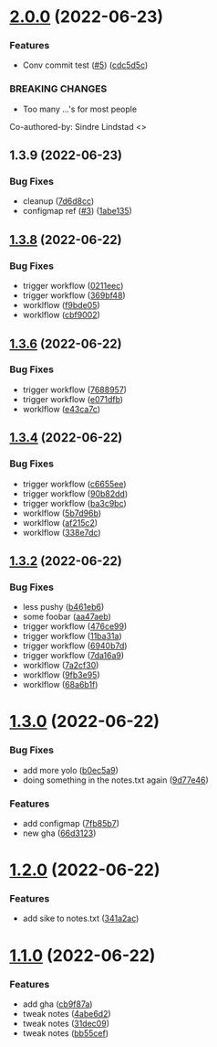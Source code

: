 # [2.0.0](https://github.com/entur/poc-plattform/compare/sausage-dispenser-1.3.9...sausage-dispenser-2.0.0) (2022-06-23)


### Features

* Conv commit test ([#5](https://github.com/entur/poc-plattform/issues/5)) ([cdc5d5c](https://github.com/entur/poc-plattform/commit/cdc5d5ce2b7adff9b66f5b61df5fa664fe036383))


### BREAKING CHANGES

* Too many ...'s for most people

Co-authored-by: Sindre Lindstad <>



## 1.3.9 (2022-06-23)


### Bug Fixes

* cleanup ([7d6d8cc](https://github.com/entur/poc-plattform/commit/7d6d8cc6cbeb8b917c823706360549c8b7be8dd4))
* configmap ref ([#3](https://github.com/entur/poc-plattform/issues/3)) ([1abe135](https://github.com/entur/poc-plattform/commit/1abe135985849fbf83d7bdb1ee04d3538a74c9d3))



## [1.3.8](https://github.com/entur/poc-plattform/compare/sausage-dispenser-1.3.6...sausage-dispenser-1.3.8) (2022-06-22)


### Bug Fixes

* trigger workflow ([0211eec](https://github.com/entur/poc-plattform/commit/0211eec65044d7c46f1577c12319f5067a8c5f67))
* trigger workflow ([369bf48](https://github.com/entur/poc-plattform/commit/369bf48e4432204c7ba52112d177296ee356769b))
* worklflow ([f9bde05](https://github.com/entur/poc-plattform/commit/f9bde05b1f8fbf29de03cb8c1b1a445425d1593f))
* worklflow ([cbf9002](https://github.com/entur/poc-plattform/commit/cbf900238d3e28cbfeeddda3d938c52e8fa21d1d))



## [1.3.6](https://github.com/entur/poc-plattform/compare/sausage-dispenser-1.3.4...sausage-dispenser-1.3.6) (2022-06-22)


### Bug Fixes

* trigger workflow ([7688957](https://github.com/entur/poc-plattform/commit/7688957252f6795029da8730330396df14a47376))
* trigger workflow ([e071dfb](https://github.com/entur/poc-plattform/commit/e071dfb30a4936a92d4c728ee1092be950cb3794))
* worklflow ([e43ca7c](https://github.com/entur/poc-plattform/commit/e43ca7ca6367aabaac3ecce60d099f870fb3a629))



## [1.3.4](https://github.com/entur/poc-plattform/compare/sausage-dispenser-1.3.2...sausage-dispenser-1.3.4) (2022-06-22)


### Bug Fixes

* trigger workflow ([c6655ee](https://github.com/entur/poc-plattform/commit/c6655eedb9dadd16400f163a440b5a422bbbdee9))
* trigger workflow ([90b82dd](https://github.com/entur/poc-plattform/commit/90b82ddbb350a414e79ff06605f569e0703df965))
* trigger workflow ([ba3c9bc](https://github.com/entur/poc-plattform/commit/ba3c9bc85c994b92b6851aee73118e46d6a90ef5))
* worklflow ([5b7d96b](https://github.com/entur/poc-plattform/commit/5b7d96bc1d6f019ace62e779a9990448780f9937))
* worklflow ([af215c2](https://github.com/entur/poc-plattform/commit/af215c2bc68afe6f353421f4a549fe5df3ef0c94))
* worklflow ([338e7dc](https://github.com/entur/poc-plattform/commit/338e7dc9227b808dcfb6bd6ab9102b70972da643))



## [1.3.2](https://github.com/entur/poc-plattform/compare/sausage-dispenser-1.3.0...sausage-dispenser-1.3.2) (2022-06-22)


### Bug Fixes

* less pushy ([b461eb6](https://github.com/entur/poc-plattform/commit/b461eb603b61dc3d2fe88b1b1fca74dc9c957444))
* some foobar ([aa47aeb](https://github.com/entur/poc-plattform/commit/aa47aeb14da5e9edfb314bdec08b545e36d15baf))
* trigger workflow ([476ce99](https://github.com/entur/poc-plattform/commit/476ce994dca6d77b77df8ea3fab3d43c684edf4d))
* trigger workflow ([11ba31a](https://github.com/entur/poc-plattform/commit/11ba31a7a10caa4a61d818635c116d45ea0716c9))
* trigger workflow ([6940b7d](https://github.com/entur/poc-plattform/commit/6940b7d664d8423de85ba6afae5442d2315d60bb))
* trigger workflow ([7da16a9](https://github.com/entur/poc-plattform/commit/7da16a9ff9ff82faa334d45074a26c956a7ac08a))
* worklflow ([7a2cf30](https://github.com/entur/poc-plattform/commit/7a2cf30aeba71737b2dbcfe2253348ad845aaf0e))
* worklflow ([9fb3e95](https://github.com/entur/poc-plattform/commit/9fb3e95f291c32fe549938297fb40f30dcb12bec))
* worklflow ([68a6b1f](https://github.com/entur/poc-plattform/commit/68a6b1f6835d9842e54d393f0d0470eca4fa1f92))



# [1.3.0](https://github.com/entur/poc-plattform/compare/sausage-dispenser-1.2.0...sausage-dispenser-1.3.0) (2022-06-22)


### Bug Fixes

* add more yolo ([b0ec5a9](https://github.com/entur/poc-plattform/commit/b0ec5a9b6bebc7fa07858a1e7176863e347d4440))
* doing something in the notes.txt again ([9d77e46](https://github.com/entur/poc-plattform/commit/9d77e465472548f2b8d89cc0e14ff87607fe9a8d))


### Features

* add configmap ([7fb85b7](https://github.com/entur/poc-plattform/commit/7fb85b7ac76baa8b48f454d3f2c54847971ea187))
* new gha ([66d3123](https://github.com/entur/poc-plattform/commit/66d3123bf3f26e9334ed7bedd42f7cc47ad1f3a5))



# [1.2.0](https://github.com/entur/poc-plattform/compare/sausage-dispenser-1.1.0...sausage-dispenser-1.2.0) (2022-06-22)


### Features

* add sike to notes.txt ([341a2ac](https://github.com/entur/poc-plattform/commit/341a2ac7d0cc63cad795f66958e7408032daea49))



# [1.1.0](https://github.com/entur/poc-plattform/compare/cb9f87a4c4972826b27d1c34b5f9b8b5210884d4...sausage-dispenser-1.1.0) (2022-06-22)


### Features

* add gha ([cb9f87a](https://github.com/entur/poc-plattform/commit/cb9f87a4c4972826b27d1c34b5f9b8b5210884d4))
* tweak notes ([4abe6d2](https://github.com/entur/poc-plattform/commit/4abe6d2c82fc7da66e1a8039ae87c8fe70406395))
* tweak notes ([31dec09](https://github.com/entur/poc-plattform/commit/31dec095d4dff797d0fe913aab56c6776bd5f89b))
* tweak notes ([bb55cef](https://github.com/entur/poc-plattform/commit/bb55cef4dad3fbf350a5cbd60041bba9f1c25118))



